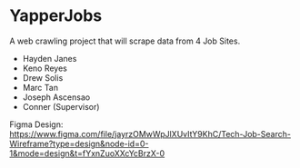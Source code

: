 # YapperJobs

A web crawling project that will scrape data from 4 Job Sites.
- Hayden Janes
- Keno Reyes
- Drew Solis
- Marc Tan
- Joseph Ascensao
- Conner (Supervisor)

Figma Design:
https://www.figma.com/file/jayrzOMwWpJlXUvItY9KhC/Tech-Job-Search-Wireframe?type=design&node-id=0-1&mode=design&t=fYxnZuoXXcYcBrzX-0
